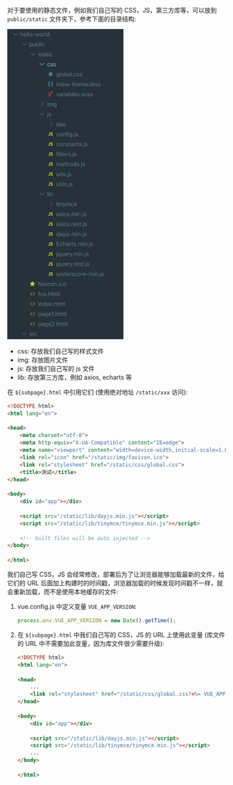 对于要使用的静态文件，例如我们自己写的 CSS，JS，第三方库等，可以放到 `public/static` 文件夹下，参考下面的目录结构:

<img src="img/static-1.png" width=268>

* css: 存放我们自己写的样式文件
* img: 存放图片文件
* js: 存放我们自己写的 js 文件
* lib: 存放第三方库，例如 axios, echarts 等

在 `${subpage}.html` 中引用它们 (使用绝对地址 `/static/xxx` 访问):

```html
<!DOCTYPE html>
<html lang="en">

<head>
    <meta charset="utf-8">
    <meta http-equiv="X-UA-Compatible" content="IE=edge">
    <meta name="viewport" content="width=device-width,initial-scale=1.0">
    <link rel="icon" href="/static/img/favicon.ico">
    <link rel="stylesheet" href="/static/css/global.css">
    <title>测试</title>
</head>

<body>
    <div id="app"></div>

    <script src="/static/lib/dayjs.min.js"></script>
    <script src="/static/lib/tinymce/tinymce.min.js"></script>

    <!-- built files will be auto injected -->
</body>

</html>
```

我们自己写 CSS，JS 会经常修改，部署后为了让浏览器能够加载最新的文件，给它们的 URL 后面加上构建时的时间戳，浏览器加载的时候发现时间戳不一样，就会重新加载，而不是使用本地缓存的文件:

1. vue.config.js 中定义变量 `VUE_APP_VERSION`:

   ```js
   process.env.VUE_APP_VERSION = new Date().getTime();
   ```

2. 在 `${subpage}.html` 中我们自己写的 CSS，JS 的 URL 上使用此变量 (库文件的 URL 中不需要加此变量，因为库文件很少需要升级):

   ```html
   <!DOCTYPE html>
   <html lang="en">
   
   <head>
       ...
       <link rel="stylesheet" href="/static/css/global.css?<%= VUE_APP_VERSION %>">
   </head>
   
   <body>
       <div id="app"></div>
   
       <script src="/static/lib/dayjs.min.js"></script>
       <script src="/static/lib/tinymce/tinymce.min.js"></script>
       ...
   </body>
   
   </html>
   ```
   
   